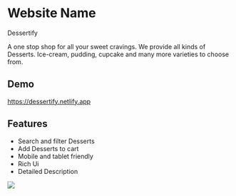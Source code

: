 # Website Name

Dessertify

A one stop shop for all your sweet cravings. We provide all kinds of Desserts. Ice-cream, pudding, cupcake and many more varieties to choose from.

## Demo

https://dessertify.netlify.app

## Features

- Search and filter Desserts
- Add Desserts to cart
- Mobile and tablet friendly
- Rich Ui
- Detailed Description

<img src = "./public/HomePage.png" />

